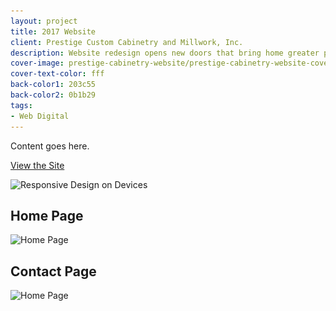 ```yaml
---
layout: project
title: 2017 Website
client: Prestige Custom Cabinetry and Millwork, Inc.
description: Website redesign opens new doors that bring home greater profits.
cover-image: prestige-cabinetry-website/prestige-cabinetry-website-cover
cover-text-color: fff
back-color1: 203c55
back-color2: 0b1b29
tags:
- Web Digital
---
```


Content goes here.

<a href="http://prestigecab.com/" target= "_blank" rel="noopener">View the Site</a>

<div>
<img data-aos="fade-up" src="/img/projects/prestige-cabinetry-website/prestige-cabinetry-website-assorted-devices.jpg"
alt="Responsive Design on Devices"
srcset="/img/projects/prestige-cabinetry-website/prestige-cabinetry-website-assorted-devices-2400.jpg 2400w,
/img/projects/prestige-cabinetry-website/prestige-cabinetry-website-assorted-devices-1800.jpg 1800w,
/img/projects/prestige-cabinetry-website/prestige-cabinetry-website-assorted-devices-1200.jpg 1200w,
/img/projects/prestige-cabinetry-website/prestige-cabinetry-website-assorted-devices-900.jpg 900w,
/img/projects/prestige-cabinetry-website/prestige-cabinetry-website-assorted-devices-600.jpg 600w,
/img/projects/prestige-cabinetry-website/prestige-cabinetry-website-assorted-devices-400.jpg 400w" />
</div>

<div class="images">
<div class="fill-back" data-aos="fade-up">
<h2 data-aos="fade-up">Home Page</h2>
<img data-aos="fade-up"
alt="Home Page" src="/img/projects/prestige-cabinetry-website/prestige-cabinetry-website-home-page.jpg"
srcset="/img/projects/prestige-cabinetry-website/prestige-cabinetry-website-home-page-2400.jpg 2400w,
/img/projects/prestige-cabinetry-website/prestige-cabinetry-website-home-page-1800.jpg 1800w,
/img/projects/prestige-cabinetry-website/prestige-cabinetry-website-home-page-1200.jpg 1200w,
/img/projects/prestige-cabinetry-website/prestige-cabinetry-website-home-page-900.jpg 900w,
/img/projects/prestige-cabinetry-website/prestige-cabinetry-website-home-page-600.jpg 600w,
/img/projects/prestige-cabinetry-website/prestige-cabinetry-website-home-page-400.jpg 400w" />
</div>

<div class="fill-back" data-aos="fade-up">
<h2 data-aos="fade-up">Contact Page</h2>
<img data-aos="fade-up"
alt="Home Page" src="/img/projects/prestige-cabinetry-website/prestige-cabinetry-website-contact-page.jpg"
srcset="/img/projects/prestige-cabinetry-website/prestige-cabinetry-website-contact-page-2400.jpg 2400w,
/img/projects/prestige-cabinetry-website/prestige-cabinetry-website-contact-page-1800.jpg 1800w,
/img/projects/prestige-cabinetry-website/prestige-cabinetry-website-contact-page-1200.jpg 1200w,
/img/projects/prestige-cabinetry-website/prestige-cabinetry-website-contact-page-900.jpg 900w,
/img/projects/prestige-cabinetry-website/prestige-cabinetry-website-contact-page-600.jpg 600w,
/img/projects/prestige-cabinetry-website/prestige-cabinetry-website-contact-page-400.jpg 400w" />
</div>
</div>
